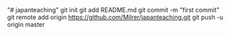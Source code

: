 "# japanteaching"  git init git add README.md git commit -m "first commit" git remote add origin https://github.com/Milrer/japanteaching.git git push -u origin master
